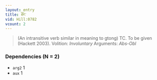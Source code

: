 ```yaml
---
layout: entry
title: ཐོང་
vid: Hill:0782
vcount: 2
---
```

> (An intransitive verb similar in meaning to gtong) TC\. To be given (Hackett 2003)\.
> Volition: _Involuntary_
> Arguments: _Abs-Obl_


### Dependencies (N = 2)
* `arg2` 1
* `aux` 1
